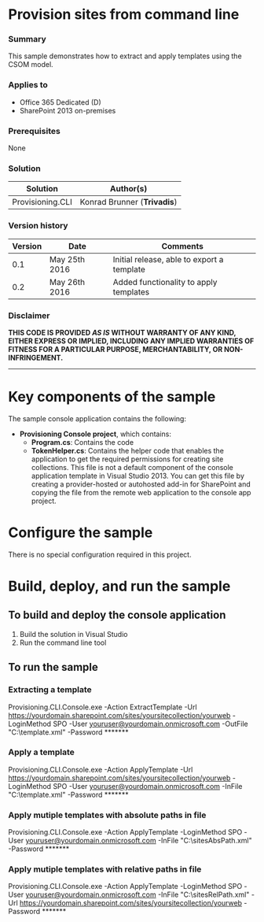 # Provision sites from command line #

### Summary ###
This sample demonstrates how to extract and apply templates using the CSOM model.

### Applies to ###
-  Office 365 Dedicated (D)
-  SharePoint 2013 on-premises


### Prerequisites ###
None

### Solution ###
Solution | Author(s)
---------|----------
Provisioning.CLI | Konrad Brunner (**Trivadis**)

### Version history ###
Version  | Date | Comments
---------| -----| --------
0.1  | May 25th 2016 | Initial release, able to export a template
0.2  | May 26th 2016 | Added functionality to apply templates

### Disclaimer ###
**THIS CODE IS PROVIDED *AS IS* WITHOUT WARRANTY OF ANY KIND, EITHER EXPRESS OR IMPLIED, INCLUDING ANY IMPLIED WARRANTIES OF FITNESS FOR A PARTICULAR PURPOSE, MERCHANTABILITY, OR NON-INFRINGEMENT.**


----------

# Key components of the sample #

The sample console application contains the following:

- **Provisioning Console project**, which contains:
    - **Program.cs**: Contains the code
    - **TokenHelper.cs**: Contains the helper code that enables the application to get the required permissions for creating site collections. This file is not a default component of the console application template in Visual Studio 2013. You can get this file by creating a provider-hosted or autohosted add-in for SharePoint and copying the file from the remote web application to the console app project.

# Configure the sample #
There is no special configuration required in this project.

# Build, deploy, and run the sample #
## To build and deploy the console application ##

1. Build the solution in Visual Studio
2. Run the command line tool

## To run the sample ##

### Extracting a template ###

Provisioning.CLI.Console.exe -Action ExtractTemplate -Url https://yourdomain.sharepoint.com/sites/yoursitecollection/yourweb -LoginMethod SPO -User youruser@yourdomain.onmicrosoft.com -OutFile "C:\template.xml" -Password *******

### Apply a template ###

Provisioning.CLI.Console.exe -Action ApplyTemplate -Url https://yourdomain.sharepoint.com/sites/yoursitecollection/yourweb -LoginMethod SPO -User youruser@yourdomain.onmicrosoft.com -InFile "C:\template.xml" -Password *******

### Apply mutiple templates with absolute paths in file ###

Provisioning.CLI.Console.exe -Action ApplyTemplate -LoginMethod SPO -User youruser@yourdomain.onmicrosoft.com -InFile "C:\sitesAbsPath.xml" -Password *******

### Apply mutiple templates with relative paths in file ###

Provisioning.CLI.Console.exe -Action ApplyTemplate -LoginMethod SPO -User youruser@yourdomain.onmicrosoft.com -InFile "C:\sitesRelPath.xml" -Url https://yourdomain.sharepoint.com/sites/yoursitecollection/yourweb -Password *******





